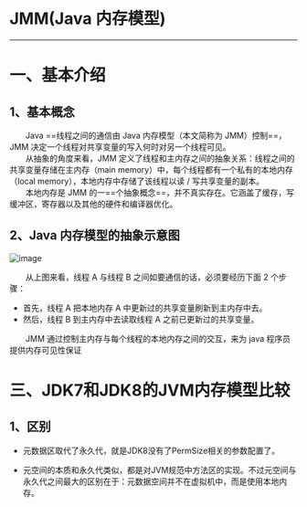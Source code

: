# JMM(Java 内存模型)

---
# 一、基本介绍
## 1、基本概念
&emsp;&emsp;Java ==线程之间的通信由 Java 内存模型（本文简称为 JMM）控制==，JMM 决定一个线程对共享变量的写入何时对另一个线程可见。<br>
&emsp;&emsp;从抽象的角度来看，JMM 定义了线程和主内存之间的抽象关系：线程之间的共享变量存储在主内存（main memory）中，每个线程都有一个私有的本地内存（local memory），本地内存中存储了该线程以读 / 写共享变量的副本。<br>
&emsp;&emsp;本地内存是 JMM 的一==个抽象概念==，并不真实存在。它涵盖了缓存，写缓冲区，寄存器以及其他的硬件和编译器优化。
## 2、Java 内存模型的抽象示意图
![image](https://www.pdai.tech/_images/jvm/java-jmm-1.png)

&emsp;&emsp;从上图来看，线程 A 与线程 B 之间如要通信的话，必须要经历下面 2 个步骤： 
- 首先，线程 A 把本地内存 A 中更新过的共享变量刷新到主内存中去。
- 然后，线程 B 到主内存中去读取线程 A 之前已更新过的共享变量。
 
&emsp;&emsp;JMM 通过控制主内存与每个线程的本地内存之间的交互，来为 java 程序员提供内存可见性保证


# 三、JDK7和JDK8的JVM内存模型比较

## 1、区别
- 元数据区取代了永久代，就是JDK8没有了PermSize相关的参数配置了。

- 元空间的本质和永久代类似，都是对JVM规范中方法区的实现。不过元空间与永久代之间最大的区别在于：元数据空间并不在虚拟机中，而是使用本地内存。